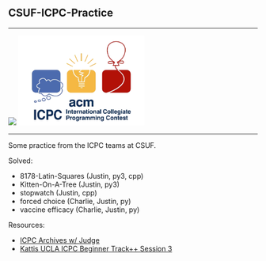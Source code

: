 ## CSUF-ICPC-Practice
---
<div>
<img src="https://acmcsuf.com/assets/badges/general.svg" width="100">

<img src="./media/icpc-logo.png" width="255">
</div>


---


Some practice from the ICPC teams at CSUF.

Solved:
* 8178-Latin-Squares (Justin, py3, cpp)
* Kitten-On-A-Tree   (Justin, py3)
* stopwatch          (Justin, cpp)
* forced choice      (Charlie, Justin, py)
* vaccine efficacy   (Charlie, Justin, py)

Resources:
* [ICPC Archives w/ Judge](https://icpcarchive.ecs.baylor.edu/index.php?option=com_onlinejudge&Itemid=9)
* [Kattis UCLA ICPC Beginner Track++ Session 3](https://open.kattis.com/contests/pg9g3r)
